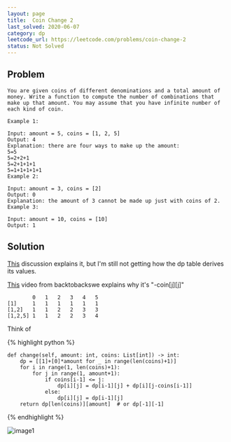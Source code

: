 ```yaml
---
layout: page
title:  Coin Change 2
last_solved: 2020-06-07
category: dp
leetcode_url: https://leetcode.com/problems/coin-change-2
status: Not Solved
---
```


Problem
-------

```
You are given coins of different denominations and a total amount of money. Write a function to compute the number of combinations that make up that amount. You may assume that you have infinite number of each kind of coin.

Example 1:

Input: amount = 5, coins = [1, 2, 5]
Output: 4
Explanation: there are four ways to make up the amount:
5=5
5=2+2+1
5=2+1+1+1
5=1+1+1+1+1
Example 2:

Input: amount = 3, coins = [2]
Output: 0
Explanation: the amount of 3 cannot be made up just with coins of 2.
Example 3:

Input: amount = 10, coins = [10] 
Output: 1

```

Solution
----------

[This](https://leetcode.com/problems/coin-change-2/discuss/675096/Python-O(amount-*-N)-simple-dp-explained-(updated)) discussion explains it, but I'm still not getting how the dp table derives its values.


[This](https://www.youtube.com/watch?v=DJ4a7cmjZY0) video from backtobackswe explains why it's "-coin[j][j]"


```
        0	1	2	3	4	5
[1]     1	1	1	1	1	1
[1,2]	1	1	2	2	3	3
[1,2,5]	1	1	2	2	3	4
```

Think of 

{% highlight python %}

    def change(self, amount: int, coins: List[int]) -> int:
        dp = [[1]+[0]*amount for _ in range(len(coins)+1)]
        for i in range(1, len(coins)+1):
            for j in range(1, amount+1):
                if coins[i-1] <= j:
                    dp[i][j] = dp[i-1][j] + dp[i][j-coins[i-1]]
                else:
                    dp[i][j] = dp[i-1][j]
        return dp[len(coins)][amount]  # or dp[-1][-1]

{% endhighlight %}

![image1]()